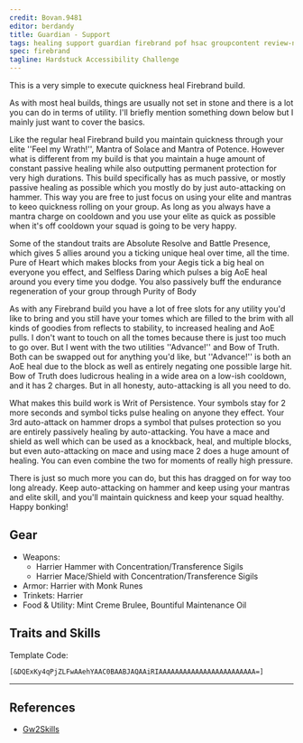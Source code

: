 ```yaml
---
credit: Bovan.9481
editor: berdandy
title: Guardian - Support
tags: healing support guardian firebrand pof hsac groupcontent review-needed
spec: firebrand
tagline: Hardstuck Accessibility Challenge
---
```


This is a very simple to execute quickness heal Firebrand build.

As with most heal builds, things are usually not set in stone and there is a lot you can do in terms of utility. I'll briefly mention something down below but I mainly just want to cover the basics.

Like the regular heal Firebrand build you maintain quickness through your elite ''Feel my Wrath!'', Mantra of Solace and Mantra of Potence. However what is different from my build is that you maintain a huge amount of constant passive healing while also outputting permanent protection for very high durations. This build specifically has as much passive, or mostly passive healing as possible which you mostly do by just auto-attacking on hammer. This way you are free to just focus on using your elite and mantras to keeo quickness rolling on your group. As long as you always have a mantra charge on cooldown and you use your elite as quick as possible when it's off cooldown your squad is going to be very happy.

Some of the standout traits are Absolute Resolve and Battle Presence, which gives 5 allies around you a ticking unique heal over time, all the time. Pure of Heart which makes blocks from your Aegis tick a big heal on everyone you effect, and Selfless Daring which pulses a big AoE heal around you every time you dodge. You also passively buff the endurance regeneration of your group through Purity of Body

As with any Firebrand build you have a lot of free slots for any utility you'd like to bring and you still have your tomes which are filled to the brim with all kinds of goodies from reflects to stability, to increased healing and AoE pulls. I don't want to touch on all the tomes because there is just too much to go over. But I went with the two utilities ''Advance!'' and Bow of Truth. Both can be swapped out for anything you'd like, but ''Advance!'' is both an AoE heal due to the block as well as entirely negating one possible large hit. Bow of Truth does ludicrous healing in a wide area on a low-ish cooldown, and it has 2 charges. But in all honesty, auto-attacking is all you need to do.

What makes this build work is Writ of Persistence. Your symbols stay for 2 more seconds and symbol ticks pulse healing on anyone they effect. Your 3rd auto-attack on hammer drops a symbol that pulses protection so you are entirely passively healing by auto-attacking. You have a mace and shield as well which can be used as a knockback, heal, and multiple blocks, but even auto-attacking on mace and using mace 2 does a huge amount of healing. You can even combine the two for moments of really high pressure.

There is just so much more you can do, but this has dragged on for way too long already. Keep auto-attacking on hammer and keep using your mantras and elite skill, and you'll maintain quickness and keep your squad healthy. Happy bonking!

## Gear

- Weapons: 
  - Harrier Hammer with Concentration/Transference Sigils
  - Harrier Mace/Shield with Concentration/Transference Sigils
- Armor: Harrier with Monk Runes
- Trinkets: Harrier
- Food & Utility: Mint Creme Brulee, Bountiful Maintenance Oil

## Traits and Skills

Template Code:

`[&DQExKy4qPjZLFwAAehYAAC0BAABJAQAAiRIAAAAAAAAAAAAAAAAAAAAAAAA=]`

---

<div
  data-armory-embed='skills'
  data-armory-ids='41714,40915,9084,9175,29965'
>
</div>
<div
  data-armory-embed='specializations'
  data-armory-ids='49,46,62'
  data-armory-49-traits='654,549,558'
  data-armory-46-traits='625,610,554'
  data-armory-62-traits='2101,2063,2159'
>
</div>
<script async src='https://unpkg.com/armory-embeds@^0.x.x/armory-embeds.js'></script>



## References

- [Gw2Skills](http://gw2skills.net/editor/?PWyAIl7lRweYXsEGJmWXqPbA-zRJYqRNfZUdKkeF47BRA2DHwXS/gl/3sA-e)
